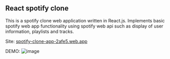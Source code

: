 ## React spotify clone
This is a spotify clone web application written in React.js. Implements basic spotify web app functionality using spotify web api such as display of user information, playlists and tracks.

Site: [spotify-clone-app-2afe5.web.app](https://spotify-clone-app-2afe5.web.app/)

DEMO:
![image](https://user-images.githubusercontent.com/46346197/208515932-267d72da-aff5-4eef-829b-7094932d263a.png)
